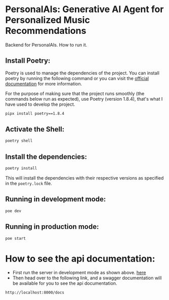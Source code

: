 # PersonalAIs: Generative AI Agent for Personalized Music Recommendations

Backend for PersonalAIs.
How to run it.

## Install Poetry:

Poetry is used to manage the dependencies of the project. You can install poetry by running the following command or you can visit the [official documentation](https://python-poetry.org/docs/#installation) for more information.

For the purpose of making sure that the project runs smoothly (the commands below run as expected), use Poetry (version 1.8.4), that's what I have used to develop the project.

```bash
pipx install poetry==1.8.4
```

## Activate the Shell:
    
```bash
poetry shell
```

## Install the dependencies:
```bash
poetry install
```

This will install the dependencies with their respective versions as specified in the `poetry.lock` file.

## Running in development mode:

```bash
poe dev
```

## Running in production mode:

```bash
poe start
```

# How to see the api documentation:
- First run the server in development mode as shown above. [here](#running-in-development-mode)
- Then head over to the following link, and a swagger documentation will be available for you to see the api documentation.
```bash
http://localhost:8000/docs
```


